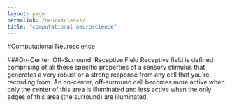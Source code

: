 ```yaml
---
layout: page
permalink: /neuroscience/
title: "computational neuroscience"
---
```


#Computational Neuroscience

###On-Center, Off-Surround, Receptive Field
Receptive field is defined comprising of all these specific properties of a sensory stimulus that generates a very robust or a strong response from any cell that you're recording from. An on-center, off-surround cell becomes more active when only the center of this area is illuminated and less active when the only edges of this area (the surround) are illuminated. 
